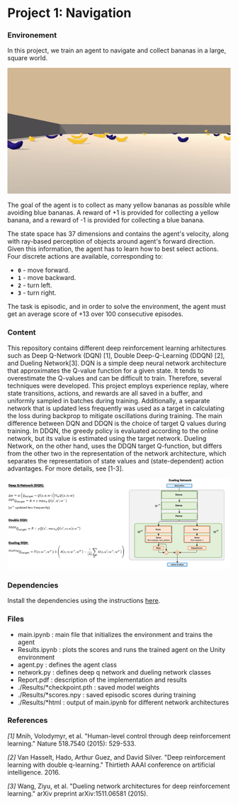 # Project 1: Navigation

### Environement

In this project, we  train an agent to navigate and collect bananas in a large, square world.  

![Trained Agent](./Results/trained_dueling.gif)

The goal of the agent is to collect as many yellow bananas as possible while avoiding blue bananas. A reward of +1 is provided for collecting a yellow banana, and a reward of -1 is provided for collecting a blue banana.  

The state space has 37 dimensions and contains the agent's velocity, along with ray-based perception of objects around agent's forward direction.  Given this information, the agent has to learn how to best select actions.  Four discrete actions are available, corresponding to:
- **`0`** - move forward.
- **`1`** - move backward.
- **`2`** - turn left.
- **`3`** - turn right.

The task is episodic, and in order to solve the environment, the agent must get an average score of +13 over 100 consecutive episodes.

### Content

This repository contains different deep reinforcement learning arhitectures such as Deep Q-Network (DQN) [1], Double Deep-Q-Learning (DDQN) [2], and Dueling Network[3]. DQN is a simple deep neural network architecture that approximates the Q-value function for a given state. It tends to overestimate the Q-values and can be difficult to train. Therefore, several techniques were developed. This project employs experience replay, where state transitions, actions, and rewards are all saved in a buffer, and uniformly sampled in batches during training. Additionally, a separate network that is updated less frequently was used as a target in calculating the loss during backprop to mitigate oscillations during training. The main difference between DQN and DDQN is the choice of target Q values during training. In DDQN, the greedy policy is evaluated according to the online network, but its value is estimated using the target network. Dueling Network, on the other hand, uses the DDQN target Q-function, but differs from the other two in the representation of the network architecture, which separates the representation of state values and (state-dependent) action advantages. For more details, see [1-3]. 

![Network Architectures](./Results/DQN_Networks.png)


### Dependencies

Install the dependencies using the instructions [here](https://github.com/eayvali/DeepRL).

### Files

* main.ipynb               : main file that initializes the environment and trains the agent
* Results.ipynb            : plots the scores and runs the trained agent on the Unity environment
* agent.py                 : defines the agent class
* network.py               : defines deep q network and dueling network classes
* Report.pdf               : description of the implementation and results
* ./Results/*checkpoint.pth : saved model weights 
* ./Results/*scores.npy     : saved episodic scores during training
* ./Results/*html           : output of main.ipynb for different network architectures



### References

_[1]_ Mnih, Volodymyr, et al. "Human-level control through deep reinforcement learning." Nature 518.7540 (2015): 529-533.

_[2]_ Van Hasselt, Hado, Arthur Guez, and David Silver. "Deep reinforcement learning with double q-learning." Thirtieth AAAI conference on artificial intelligence. 2016.

_[3]_ Wang, Ziyu, et al. "Dueling network architectures for deep reinforcement learning." arXiv preprint arXiv:1511.06581 (2015).




